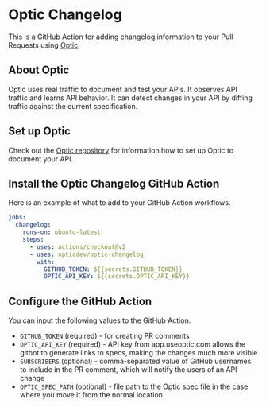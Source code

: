 # Optic Changelog

This is a GitHub Action for adding changelog information to your Pull Requests using [Optic](https://github.com/opticdev/optic/).

## About Optic

Optic uses real traffic to document and test your APIs. It observes API traffic and learns API behavior. It can detect changes in your API by diffing traffic against the current specification.

## Set up Optic

Check out the [Optic repository](https://github.com/opticdev/optic/) for information how to set up Optic to document your API.

## Install the Optic Changelog GitHub Action

Here is an example of what to add to your GitHub Action workflows.

```yaml
jobs:
  changelog:
    runs-on: ubuntu-latest
    steps:
      - uses: actions/checkout@v2
      - uses: opticdev/optic-changelog
        with:
          GITHUB_TOKEN: ${{secrets.GITHUB_TOKEN}}
          OPTIC_API_KEY: ${{secrets.OPTIC_API_KEY}}
```

## Configure the GitHub Action

You can input the following values to the GitHub Action.

* `GITHUB_TOKEN` (required) - for creating PR comments
* `OPTIC_API_KEY` (required) - API key from app.useoptic.com allows the gitbot to generate links to specs, making the changes much more visible
* `SUBSCRIBERS` (optional) - comma-separated value of GitHub usernames to include in the PR comment, which will notify the users of an API change
* `OPTIC_SPEC_PATH` (optional) - file path to the Optic spec file in the case where you move it from the normal location

